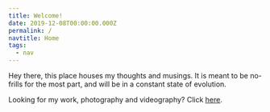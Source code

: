 ```yaml
---
title: Welcome!
date: 2019-12-08T00:00:00.000Z
permalink: /
navtitle: Home
tags:
  - nav
---
```

Hey there, this place houses my thoughts and musings. It is meant to be no-frills for the most part, and will be in a constant state of evolution.

Looking for my work, photography and videography? Click [here](https://iamedson.com).
